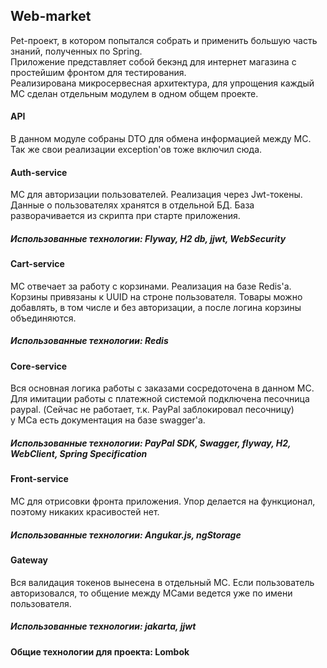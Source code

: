 ## Web-market
Pet-проект, в котором попытался собрать и применить большую часть знаний, полученных по Spring.  
Приложение представляет собой бекэнд для интернет магазина с простейшим фронтом для тестирования.  
Реализирована микросервесная архитектура, для упрощения каждый МС сделан отдельным модулем в одном общем проекте.  

#### API
В данном модуле собраны DTO для обмена информацией между МС.  
Так же свои реализации exception'ов тоже включил сюда.

#### Auth-service
MC для авторизации пользователей. Реализация через Jwt-токены.  
Данные о пользователях хранятся в отдельной БД. База разворачивается из скрипта при старте приложения.
##### Использованные технологии: Flyway, H2 db, jjwt, WebSecurity  

#### Cart-service
MC отвечает за работу с корзинами. Реализация на базе Redis'a.
Корзины привязаны к UUID на строне пользователя. Товары можно добавлять, в том числе и без авторизации, а после логина корзины объединяются.
##### Использованные технологии: Redis

#### Core-service
Вся основная логика работы с заказами сосредоточена в данном МС.
Для имитации работы с платежной системой подключена песочница paypal. (Сейчас не работает, т.к. PayPal заблокировал песочницу)  
у МСа есть документация на базе swagger'a.
##### Использованные технологии: PayPal SDK, Swagger, flyway, H2, WebClient, Spring Specification

#### Front-service
MC для отрисовки фронта приложения. Упор делается на функционал, поэтому никаких красивостей нет.
##### Использованные технологии: Angukar.js, ngStorage

#### Gateway
Вся валидация токенов вынесена в отдельный MC. Если пользователь авторизовался, то общение между MCами ведется уже по имени пользователя.
##### Использованные технологии: jakarta, jjwt

#### Общие технологии для проекта: Lombok

